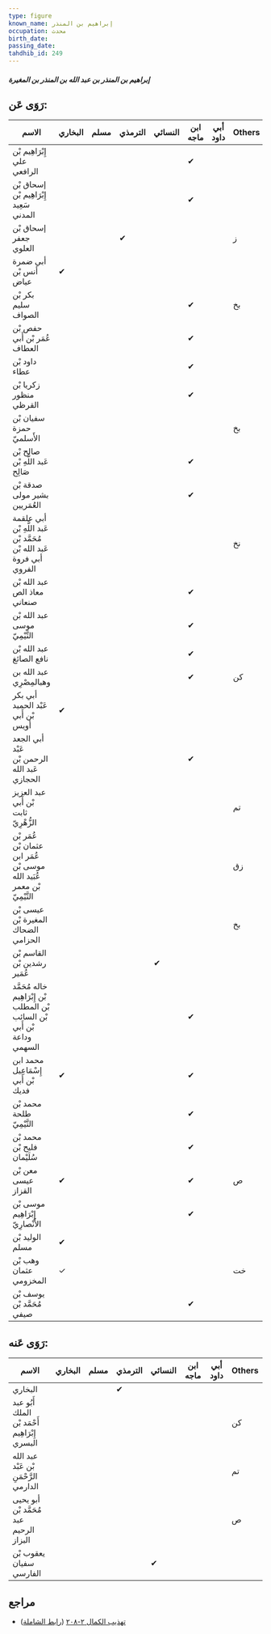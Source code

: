 ```yaml
---
type: figure
known_name: إبراهيم بن المنذر
occupation: محدث
birth_date:
passing_date:
tahdhib_id: 249
---
```

##### إبراهيم بن المنذر بن عبد الله بن المنذر بن المغيرة

## رَوَى عَن:
| الاسم                                                                     | البخاري | مسلم | الترمذي | النسائي | ابن ماجه | أبي داود | Others |
| ------------------------------------------------------------------------- | ------- | ---- | ------- | ------- | -------- | -------- | ------ |
| إِبْرَاهِيم بْن علي الرافعي                                               |         |      |         |         | ✔        |          |        |
| إسحاق بْن إِبْرَاهِيم بْن سَعِيد المدني                                   |         |      |         |         | ✔        |          |        |
| إسحاق بْن جعفر العلوي                                                     |         |      | ✔       |         |          |          | ز      |
| أبي ضمرة أنس بْن عياض                                                     | ✔       |      |         |         |          |          |        |
| بكر بْن سليم الصواف                                                       |         |      |         |         | ✔        |          | بخ     |
| حفص بْن عُمَر بْن أَبي العطاف                                             |         |      |         |         | ✔        |          |        |
| داود بْن عطاء                                                             |         |      |         |         | ✔        |          |        |
| زكريا بْن منظور القرظي                                                    |         |      |         |         | ✔        |          |        |
| سفيان بْن حمزة الأَسلميّ                                                  |         |      |         |         |          |          | بخ     |
| صالح بْن عَبد اللَّهِ بْن صَالِح                                          |         |      |         |         | ✔        |          |        |
| صدقة بْن بشير مولى العُمَريين                                             |         |      |         |         | ✔        |          |        |
| أبي علقمة عَبد اللَّهِ بْن مُحَمَّد بْن عَبد الله بْن أبي فروة الفروي     |         |      |         |         |          |          | نخ     |
| عبد الله بْن معاذ الص صنعاني                                              |         |      |         |         | ✔        |          |        |
| عبد الله بْن موسى التَّيْمِيّ                                             |         |      |         |         | ✔        |          |        |
| عبد الله بْن نافع الصائغ                                                  |         |      |         |         | ✔        |          |        |
| عبد الله بن وهبالمِصْرِي                                                  |         |      |         |         | ✔        |          | كن     |
| أبي بكر عَبْد الحميد بْن أَبي أويس                                        | ✔       |      |         |         |          |          |        |
| أبي الجعد عَبْد الرحمن بْن عَبد الله الحجازي                              |         |      |         |         | ✔        |          |        |
| عبد العزيز بْن أَبي ثابت الزُّهْرِيّ                                      |         |      |         |         |          |          | تم     |
| عُمَر بْن عثمان بْن عُمَر ابن موسى بْن عُبَيد الله بْن معمر التَّيْمِيّ   |         |      |         |         |          |          | زق     |
| عيسى بْن المغيرة بْن الضحاك الحزامي                                       |         |      |         |         |          |          | بخ     |
| القاسم بْن رشدين بْن عُمَير                                               |         |      |         | ✔       |          |          |        |
| خاله مُحَمَّد بْن إِبْرَاهِيم بْن المطلب بْن السائب بْن أَبي وداعة السهمي |         |      |         |         | ✔        |          |        |
| محمد ابن إِسْمَاعِيل بْن أَبي فديك                                        | ✔       |      |         |         | ✔        |          |        |
| محمد بْن طلحة التَّيْمِيّ                                                 |         |      |         |         | ✔        |          |        |
| محمد بْن فليح بْن سُلَيْمان                                               |         |      |         |         | ✔        |          |        |
| معن بْن عيسى القزاز                                                       | ✔       |      |         |         | ✔        |          | ص      |
| موسى بْن إِبْرَاهِيم الأَنْصارِيّ                                         |         |      |         |         | ✔        |          |        |
| الوليد بْن مسلم                                                           | ✔       |      |         |         |          |          |        |
| وهب بْن عثمان المخزومي                                                    | ✓       |      |         |         |          |          | خت     |
| يوسف بْن مُحَمَّد بْن صيفي                                                |         |      |         |         | ✔        |          |        |
## رَوَى عَنه:
| الاسم                                          | البخاري | مسلم | الترمذي | النسائي | ابن ماجه | أبي داود | Others |
| ---------------------------------------------- | ------- | ---- | ------- | ------- | -------- | -------- | ------ |
| البخاري                                        |         |      | ✔       |         |          |          |        |
| أَبُو عبد الملك أَحْمَد بْن إِبْرَاهِيم البسري |         |      |         |         |          |          | كن     |
| عبد الله بْن عَبْد الرَّحْمَنِ الدارمي         |         |      |         |         |          |          | تم     |
| أبو يحيى مُحَمَّد بْن عبد الرحيم البزاز        |         |      |         |         |          |          | ص      |
| يعقوب بْن سفيان الفارسي                        |         |      |         | ✔       |          |          |        |
## مراجع
- [تهذيب الكمال ٢-٢٠٨](obsidian://open?vault=Tahdhib-al-Kamal&file=Figures/٢٤٩-إبراهيم%20بن%20المنذر%20بن%20عبد%20الله%20بن%20المنذر%20بن%20المغيرة) ([رابط الشاملة](https://shamela.ws/book/3722/689))